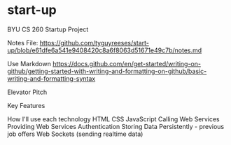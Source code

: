 # start-up
BYU CS 260 Startup Project

Notes File:
https://github.com/tyguyreeses/start-up/blob/e61dfe6a541e9408420c8a6f8063d51671e49c7b/notes.md

Use Markdown
    https://docs.github.com/en/get-started/writing-on-github/getting-started-with-writing-and-formatting-on-github/basic-writing-and-formatting-syntax

Elevator Pitch

Key Features

How I'll use each technology
    HTML
    CSS
    JavaScript
    Calling Web Services
    Providing Web Services
    Authentication
    Storing Data Persistently - previous job offers
    Web Sockets (sending realtime data)